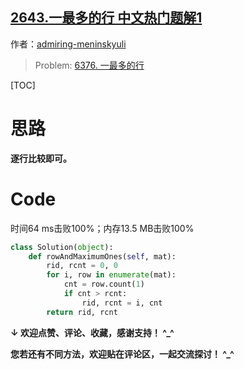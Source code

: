 ## [2643.一最多的行 中文热门题解1](https://leetcode.cn/problems/row-with-maximum-ones/solutions/100000/zhu-xing-ji-suan-bi-jiao-pythonshuang-ba-dh8k)

作者：[admiring-meninskyuli](https://leetcode.cn/u/admiring-meninskyuli)

> Problem: [6376. 一最多的行](https://leetcode.cn/problems/row-with-maximum-ones/description/)

[TOC]

# 思路

**逐行比较即可。**

# Code

时间64 ms击败100%；内存13.5 MB击败100%

```Python []
class Solution(object):
    def rowAndMaximumOnes(self, mat):
        rid, rcnt = 0, 0
        for i, row in enumerate(mat):    
            cnt = row.count(1)        
            if cnt > rcnt:
                rid, rcnt = i, cnt
        return rid, rcnt        
```

**↓ 欢迎点赞、评论、收藏，感谢支持！ ^_^**

**您若还有不同方法，欢迎贴在评论区，一起交流探讨！ ^_^**